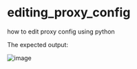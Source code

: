# editing_proxy_config
how to edit proxy config using python
  
The expected output: 

![image](https://user-images.githubusercontent.com/94804863/160229376-93e9069c-4d06-4438-a3d7-653ada884144.png)

